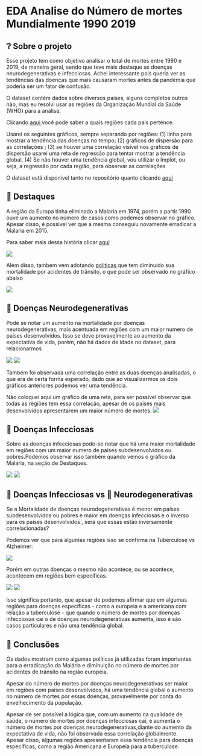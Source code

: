 # EDA Analise do Número de mortes Mundialmente 1990 2019

## ❔ Sobre o projeto

Esse projeto tem como objetivo analisar o total de mortes entre 1990 e 2019, de maneira geral, sendo que teve mais destaque as doenças neurodegenerativas
e infecciosas. Achei interessante pois queria ver as tendências das doenças que mais causaram mortes antes da pandemia que poderia ser um fator de confusão.

O dataset contém dados sobre diversos países, alguns completos outros não, mas eu resolvi usar as regiões da Organização Mundial da Saúde (WHO) para a análise.

Clicando <a href = "https://en.wikipedia.org/wiki/List_of_WHO_regions" > aqui </a> você pode saber a quais regiões cada pais pertence.

Usarei os seguintes gráficos, sempre separando por regiões: (1) linha para mostrar a tendência das doenças no tempo; (2) gráficos de dispersão para as correlações ; (3) se houver uma correlação visível nos gráficos de dispersão usarei uma reta de regressão para tentar mostrar a tendência global. (4) Se não houver uma tendência global, vou utilizar o lmplot, ou seja, a regressão por cada região, para observar as correlações

O dataset está disponível tanto no repositório quanto clicando
<a href = "https://www.kaggle.com/datasets/madhurpant/world-deaths-and-causes-1990-2019"> aqui </a>

## 🎯 Destaques

A região da Europa tinha eliminado a Malaria em 1974, porém a partir 1990 ouve um aumento no número de casos como podemos observar no gráfico. Apesar disso, é possivel ver que a mesma conseguiu novamente erradicar a Malaria em 2015.

Para saber mais dessa história clicar <a href = "https://www.euro.who.int/__data/assets/pdf_file/0003/307272/Facsheet-malaria-elimination.pdf"> aqui </a>

<img src = "https://imgur.com/HdvXGF0.png">

Além disso, também vem adotando <a href = "https://www.thelancet.com/journals/lanpub/article/PIIS2468-2667(19)30074-X/fulltext"> politicas </a> que tem diminuído sua mortalidade por acidentes de trânsito, o que pode ser observado no gráfico abaixo

<img src = "https://imgur.com/Ui60UkV.png">

## 🧠 Doenças Neurodegenerativas

Pode se notar um aumento na mortalidade por doenças neurodegenerativas, mais acentuada em regiões com um maior numero de países desenvolvidos. Isso se deve provavelmente ao aumento da expectativa de vida, porém, não há dados de idade no dataset, para relacionarmos

<img src = "https://imgur.com/wVCVgN4.png">

<img src = "https://imgur.com/HOgGTXa.png">

Também foi observada uma correlação entre as duas doenças analisadas, o que era de certa forma esperado, dado que ao visualizarmos os dois gráficos anteriores podemos ver uma tendência.

Não coloquei aqui um gráfico de uma reta, para ser possível observar que todas as regiões tem essa correlação, apesar de os países mais desenvolvidos apresentarem um maior número de mortes.
<img src = "https://imgur.com/6tGlbAJ.png">

## 🦠 Doenças Infecciosas

Sobre as doenças infecciosas pode-se notar que há uma maior mortalidade em regiões com um maior numero de países subdesenvolvidos ou pobres.Podemos observar isso também quando vemos o gráfico da Malaria, na seção de Destaques.

<img src ="https://imgur.com/lylhrnn.png">

<img src = "https://imgur.com/DY2fjXU.png">

## 🦠 Doenças Infecciosas vs 🧠 Neurodegenerativas

Se a Mortalidade de doenças neurodegenerativas é menor em países subdesenvolvidos ou pobres e maior em doenças infecciosas e o inverso para os países desenvolvidos , será que essas estão inversamente correlacionadas?

Podemos ver que para algumas regiões isso se confirma na Tuberculose vs Alzheimer:

<img src ="https://imgur.com/0NEsXYb.png">

Porém em outras doenças o mesmo não acontece, ou se acontece, acontecem em regiões bem específicas.

<img src ="https://imgur.com/KF5LlEq.png">
<img src ="https://imgur.com/cRVGRX9.png">

Isso significa portanto, que apesar de podemos afirmar que em algumas regiões para doenças específicas - como a europeia e a americana com relação a tuberculose - que quando o número de mortes por doenças infecciosas cai o de doenças neurodegenerativas aumenta, isso é são casos particulares e não uma tendência global.

## 📝 Conclusões

Os dados mostram como algumas políticas já utilizadas foram importantes para a erradicação da Malária e diminuição no número de mortes por acidentes de trânsito na região europeia.

Apesar do número de mortes por doenças neurodegenerativas ser maior em regiões com países desenvolvidos, há uma tendência global o aumento no número de mortes por essas doenças, provavelmente por conta do envelhecimento da população.

Apesar de ser possível a lógica que, com um aumento na qualidade de saúde, o número de mortes por doenças infecciosas cai, e aumenta o número de mortes por doenças neurodegenerativas,diante do aumento da expectativa de vida, não foi observada essa correlação globalmente. Apesar disso, algumas regiões apresentaram essa tendência para doenças específicas, como a região Americana e Europeia para a tuberculose.
